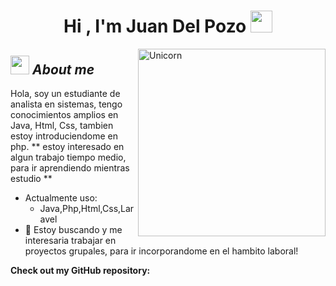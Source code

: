 <h1 align="center">Hi , I'm Juan Del Pozo <img src="https://media.giphy.com/media/hvRJCLFzcasrR4ia7z/giphy.gif" width="35"></h1>
<img align="right" width=300px alt="Unicorn" src="https://c.tenor.com/GN73MKBawZYAAAAi/busy-cute.gif" />

## <img src="https://media.giphy.com/media/ObNTw8Uzwy6KQ/giphy.gif" width="30px">&nbsp;***About me***

Hola, soy un estudiante de analista en sistemas, tengo conocimientos amplios en Java, Html, Css, tambien estoy introduciendome en php.
** estoy interesado en algun trabajo tiempo medio, para ir aprendiendo mientras estudio **
- Actualmente uso:
  - Java,Php,Html,Css,Laravel
- 👯 Estoy buscando y me interesaria trabajar en proyectos grupales, para ir incorporandome en el hambito laboral!

__Check out my GitHub repository:__
